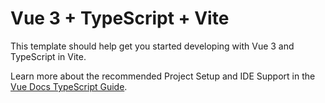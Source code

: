 # Vue 3 + TypeScript + Vite

This template should help get you started developing with Vue 3 and TypeScript in Vite.

Learn more about the recommended Project Setup and IDE Support in the [Vue Docs TypeScript Guide](https://vuejs.org/guide/typescript/overview.html#project-setup).
